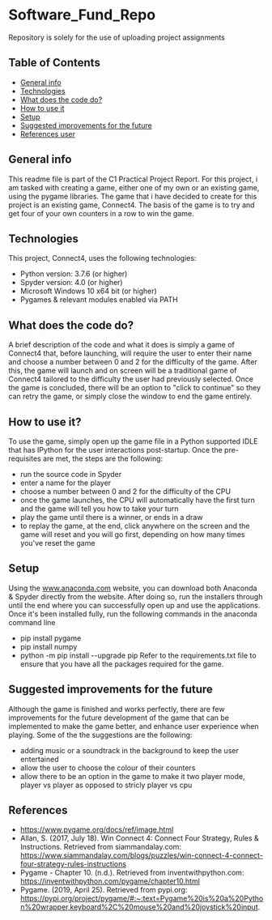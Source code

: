 # Software_Fund_Repo
Repository is solely for the use of uploading project assignments
## Table of Contents
* [General info](#general-info)
* [Technologies](#technologies)
* [What does the code do?](#what-does-the-code-do)
* [How to use it](#how-to-use-it)
* [Setup](#setup)
* [Suggested improvements for the future](#suggested-improvements-for-the-future)
* [References user](#references-used)

## General info

This readme file is part of the C1 Practical Project Report.
For this project, i am tasked with creating a game, either one of my own or an existing game, using the pygame libraries. 
The game that i have decided to create for this project is an existing game, Connect4.
The basis of the game is to try and get four of your own counters in a row to win the game.

## Technologies

This project, Connect4, uses the following technologies:
* Python version: 3.7.6 (or higher)
* Spyder version: 4.0 (or higher)
* Microsoft Windows 10 x64 bit (or higher)
* Pygames & relevant modules enabled via PATH

## What does the code do?

A brief description of the code and what it does is simply a game of Connect4 that, before launching, will require the user to enter their name and choose a number between 0 and 2 for the difficulty of the game.
After this, the game will launch and on screen will be a traditional game of Connect4 tailored to the difficulty the user had previously selected.
Once the game is concluded, there will be an option to "click to continue" so they can retry the game, or simply close the window to end the game entirely.

## How to use it?

To use the game, simply open up the game file in a Python supported IDLE that has IPython for the user interactions post-startup. 
Once the pre-requisites are met, the steps are the following:

* run the source code in Spyder
* enter a name for the player 
* choose a number between 0 and 2 for the difficulty of the CPU
* once the game launches, the CPU will automatically have the first turn and the game will tell you how to take your turn
* play the game until there is a winner, or ends in a draw
* to replay the game, at the end, click anywhere on the screen and the game will reset and you will go first, depending on how many times you've reset the game

## Setup

Using the www.anaconda.com website, you can download both Anaconda & Spyder directly from the website. After doing so, run the installers through until the end where you can successfully open up and use the applications.
Once it's been installed fully, run the following commands in the anaconda command line
* pip install pygame
* pip install numpy
* python -m pip install --upgrade pip
Refer to the requirements.txt file to ensure that you have all the packages required for the game.

## Suggested improvements for the future

Although the game is finished and works perfectly, there are few improvements for the future development of the game that can be implemented to make the game better, and enhance user experience when playing.
Some of the the suggestions are the following:

* adding music or a soundtrack in the background to keep the user entertained
* allow the user to choose the colour of their counters
* allow there to be an option in the game to make it two player mode, player vs player as opposed to stricly player vs cpu

## References 

* https://www.pygame.org/docs/ref/image.html
* Allan, S. (2017, July 18). Win Connect 4: Connect Four Strategy, Rules & Instructions. Retrieved from siammandalay.com: https://www.siammandalay.com/blogs/puzzles/win-connect-4-connect-four-strategy-rules-instructions
* Pygame - Chapter 10. (n.d.). Retrieved from inventwithpython.com: https://inventwithpython.com/pygame/chapter10.html
* Pygame. (2019, April 25). Retrieved from pypi.org: https://pypi.org/project/pygame/#:~:text=Pygame%20is%20a%20Python%20wrapper,keyboard%2C%20mouse%20and%20joystick%20input.

